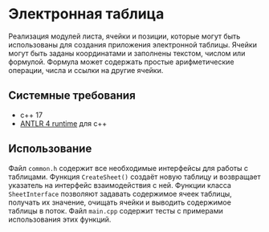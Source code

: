 # Электронная таблица
Реализация модулей листа, ячейки и позиции, которые могут быть использованы для создания приложения электронной таблицы. Ячейки могут быть заданы координатами и заполнены текстом, числом или формулой. Формула может содержать простые арифметические операции, числа и ссылки на другие ячейки.
## Системные требования 
* с++ 17
* [ANTLR 4 runtime](https://www.antlr.org/download.html) для с++
## Использование
Файл `common.h` содержит все необходимые интерфейсы для работы с таблицами. Функция `CreateSheet()` создаёт новую таблицу и возвращает указатель на интерфейс взаимодействия с ней. Функции класса `SheetInterface` позволяют задавать содержимое ячеек таблицы, получать их значение, очищать ячейки и выводить содержимое таблицы в поток. Файл `main.cpp` содержит тесты с примерами использования этих функций.
